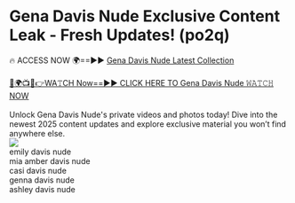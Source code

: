 # Gena Davis Nude Exclusive Content Leak - Fresh Updates! (po2q)

🔥 ACCESS NOW 🌍==►► <a href="https://tinyurl.com/2mz8nhtm" rel="nofollow">Gena Davis Nude Latest Collection</a>
<br><br>
[🔴🌍📺📱👉WA𝚃CH Now==►► CLICK HERE TO Gena Davis Nude 𝚆𝙰𝚃𝙲𝙷 NOW](https://tinyurl.com/2mz8nhtm)
<br><br>
Unlock Gena Davis Nude's private videos and photos today! Dive into the newest 2025 content updates and explore exclusive material you won’t find anywhere else.
<br>
<a href="https://tinyurl.com/2mz8nhtm" rel="nofollow" data-target="animated-image.originalLink"><img src="https://camo.githubusercontent.com/8a4f000d20f83aca3bf7ec5f350d767afa0574a8a352519fd8cfa583a6f93a33/68747470733a2f2f692e696d6775722e636f6d2f644a486b345a712e676966" data-canonical-src="https://i.imgur.com/dJHk4Zq.gif" style="max-width: 100%; display: inline-block;" data-target="animated-image.originalImage"></a>
<br>
emily davis nude<br>
mia amber davis nude<br>
casi davis nude<br>
genna davis nude<br>
ashley davis nude